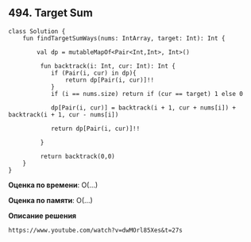 ## 494. Target Sum


```
class Solution {
    fun findTargetSumWays(nums: IntArray, target: Int): Int {

        val dp = mutableMapOf<Pair<Int,Int>, Int>()
         
         fun backtrack(i: Int, cur: Int): Int {
            if (Pair(i, cur) in dp){
                return dp[Pair(i, cur)]!!
            } 
            if (i == nums.size) return if (cur == target) 1 else 0

            dp[Pair(i, cur)] = backtrack(i + 1, cur + nums[i]) + backtrack(i + 1, cur - nums[i])

            return dp[Pair(i, cur)]!!

         }

         return backtrack(0,0)
    }
}

```

**Оценка по времени**: О(...)


**Оценка по памяти**: О(...)


**Описание решения**
```
https://www.youtube.com/watch?v=dwMOrl85Xes&t=27s
```